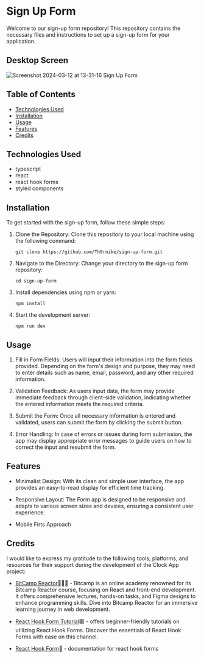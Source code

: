 # Sign Up Form

Welcome to our sign-up form repository! This repository contains the necessary files and instructions to set up a sign-up form for your application.

## Desktop Screen
![Screenshot 2024-03-12 at 13-31-16 Sign Up Form](https://github.com/Th0rnike/Sign-Up-Form/assets/116254117/18234ab8-5656-4212-ad28-205f5a877683)

## Table of Contents
- [Technologies Used](#technologies_used)
- [Installation](#installation)
- [Usage](#usage)
- [Features](#features)
- [Credits](#credits)

## Technologies Used
- typescript
- react
- react hook forms
- styled components

## Installation

To get started with the sign-up form, follow these simple steps:

1. Clone the Repository: Clone this repository to your local machine using the following command:

   `git clone https://github.com/Th0rnike/sign-up-form.git`

2. Navigate to the Directory: Change your directory to the sign-up form repository:

   `cd sign-up-form`

3. Install dependencies using npm or yarn:

   `npm install`

4. Start the development server:

   `npm run dev`

## Usage

1. Fill in Form Fields: Users will input their information into the form fields provided. Depending on the form's design and purpose, they may need to enter details such as name, email, password, and any other required information.

2. Validation Feedback: As users input data, the form may provide immediate feedback through client-side validation, indicating whether the entered information meets the required criteria.

3. Submit the Form: Once all necessary information is entered and validated, users can submit the form by clicking the submit button.

4. Error Handling: In case of errors or issues during form submission, the app may display appropriate error messages to guide users on how to correct the input and resubmit the form.

## Features

- Minimalist Design: With its clean and simple user interface, the app provides an easy-to-read display for efficient time tracking.

- Responsive Layout: The Form app is designed to be responsive and adapts to various screen sizes and devices, ensuring a consistent user experience.

- Mobile Firts Approach

## Credits

I would like to express my gratitude to the following tools, platforms, and resources for their support during the development of the Clock App project:

- [BitCamp Reactor](https://reactor.bitcamp.ge/)👨🏻‍💻 - Bitcamp is an online academy renowned for its Bitcamp Reactor course, focusing on React and front-end development. It offers comprehensive lectures, hands-on tasks, and Figma designs to enhance programming skills. Dive into Bitcamp Reactor for an immersive learning journey in web development.

- [React Hook Form Tutorial](https://www.youtube.com/watch?v=cc_xmawJ8Kg&list=LL&index=2&t=1287s)🟥 - offers beginner-friendly tutorials on utilizing React Hook Forms. Discover the essentials of React Hook Forms with ease on this channel.

- [React Hook Form](https://react-hook-form.com/get-started)📄 - documentation for react hook forms
